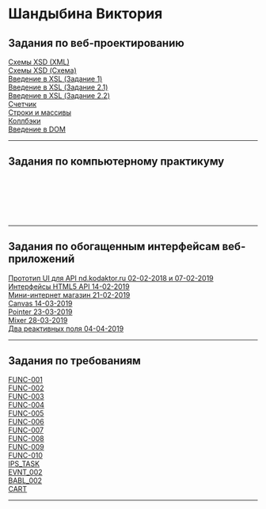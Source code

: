 # Шандыбина Виктория

## Задания по веб-проектированию    
[Схемы XSD (XML)][1] <br>
[Схемы XSD (Схема)][2] <br>
[Введение в XSL (Задание 1)][3] <br>
[Введение в XSL (Задание 2.1)][4] <br>
[Введение в XSL (Задание 2.2)][5] <br>
[Счетчик][6] <br>
[Строки и массивы][7] <br>
[Коллбэки][8] <br>
[Введение в DOM][9] <br>

[1]: https://kodaktor.ru/unsafe_9f2f7 "Схемы XSD (XML)"
[2]: https://kodaktor.ru/unsafe_82c16 "Схемы XSD (Схема)"
[3]: https://kodaktor.ru/?!=723b2c7 "Введение в XSL (Задание 1)"
[4]: https://kodaktor.ru/?!=723b2c7_6492d "Введение в XSL (Задание 2.1)"
[5]: https://kodaktor.ru/?!=task_func_b6e60 "Введение в XSL (Задание 2.2)"
[6]: https://kodaktor.ru/?!=2c4cefb_efe33 "Счетчик"
[7]: https://kodaktor.ru/?!=2c4cefb_fe608 "Строки и массивы"
[8]: https://kodaktor.ru/?!=bb6b8c4_0b9df "Коллбэки"
[9]: https://kodaktor.ru/?!=rates_29c25 "Введение в DOM"


*****



## Задания по компьютерному практикуму


[][1] <br>
[][2] <br>
[][3] <br>
[][4] <br>
[][5] <br>



[1]:  ""
[2]:  ""
[3]:  ""
[4]:  ""
[5]:  ""


*****



## Задания по обогащенным интерфейсам веб-приложений

[Прототип UI для API nd.kodaktor.ru 02-02-2018 и 07-02-2019][1] <br>
[Интерфейсы HTML5 API 14-02-2019][2] <br>
[Мини-интернет магазин 21-02-2019][3] <br>
[Canvas 14-03-2019][4] <br>
[Pointer 23-03-2019][5] <br>
[Mixer 28-03-2019][6] <br>
[Два реактивных поля 04-04-2019][7] <br>


[1]: https://kodaktor.ru/?!=9448b65 "Прототип UI для API nd.kodaktor.ru 02-02-2018 и 07-02-2019"
[2]: https://kodaktor.ru/?!=9448b65_b18a8 "Интерфейсы HTML5 API 14-02-2019"
[3]: https://kodaktor.ru/?!=9448b65_3eb74 "Мини-интернет магазин 21-02-2019"
[4]: https://kodaktor.ru/?!=3f5d9bf_a1378 "Canvas 14-03-2019"
[5]: https://kodaktor.ru/?!=3f5d9bf "Pointer 23-03-2019"
[6]: https://kodaktor.ru/?!=3f5d9bf_91cbc "Mixer 28-03-2019"
[7]: https://kodaktor.ru/?!=3f5d9bf_777c1 "Два реактивных поля 04-04-2019"



*****


## Задания по требованиям

[FUNC-001][1] <br>
[FUNC-002][2] <br>
[FUNC-003][3] <br>
[FUNC-004][4] <br>
[FUNC-005][5] <br>
[FUNC-006][6] <br>
[FUNC-007][7] <br>
[FUNC-008][8] <br>
[FUNC-009][9] <br>
[FUNC-010][10] <br>
[IPS_TASK][11] <br>
[EVNT_002][12] <br>
[BABL_002][13] <br>
[CART][14] <br>


[1]: https://kodaktor.ru/?!=193423d "FUNC-001"
[2]: https://kodaktor.ru/func_b41e7 "FUNC-002"
[3]: https://kodaktor.ru/func_14a94 "FUNC-003"
[4]: https://kodaktor.ru/?!=193423d_7ce02 "FUNC-004"
[5]: https://kodaktor.ru/?!=193423d_651ed "FUNC-005"
[6]: https://kodaktor.ru/?!=193423d_bbb22 "FUNC-006"
[7]: https://kodaktor.ru/?!=193423d_42ed7 "FUNC-007"
[8]: https://kodaktor.ru/?!=193423d_e45e2 "FUNC-008"
[9]: https://kodaktor.ru/?!=193423d_fbb34 "FUNC-009"
[10]: https://kodaktor.ru/func_010 "FUNC-010"
[11]: https://kodaktor.ru/?!=193423d_c9930 "IPS_TASK"
[12]: https://kodaktor.ru/?!=9448b65_04ed1 "EVNT_002"
[13]: https://kodaktor.ru/?!=193423d_47ef0 "BABL_002"
[14]: https://kodaktor.ru/?!=9448b65_3eb74 "CART"


*****
